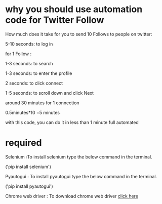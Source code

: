 # why you should use automation code for Twitter Follow
How much does it take for you to send 10 Follows to people on twitter:

5-10 seconds: to log in

for 1 Follow :

1-3 seconds: to search

1-3 seconds: to enter the profile

2 seconds: to click connect

1-5 seconds: to scroll down and click Next

around 30 minutes for 1 connection

0.5minutes*10 =5 minutes

with this code, you can do it in less than 1 minute full automated

# required
Selenium :To install selenium type the below command in the terminal.

('pip install selenium')

Pyautogui : To install pyautogui type the below command in the terminal.

('pip install pyautogui')

Chrome web driver : To download chrome web driver [click here](https://chromedriver.chromium.org/downloads)

